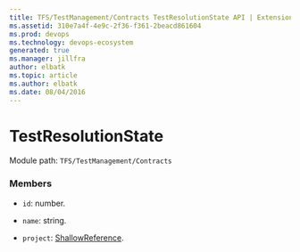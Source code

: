 ```yaml
---
title: TFS/TestManagement/Contracts TestResolutionState API | Extensions for Azure DevOps Services
ms.assetid: 310e7a4f-4e9c-2f36-f361-2beacd861604
ms.prod: devops
ms.technology: devops-ecosystem
generated: true
ms.manager: jillfra
author: elbatk
ms.topic: article
ms.author: elbatk
ms.date: 08/04/2016
---
```


# TestResolutionState

Module path: `TFS/TestManagement/Contracts`


### Members

* `id`: number. 

* `name`: string. 

* `project`: [ShallowReference](../../../TFS/TestManagement/Contracts/ShallowReference.md). 

